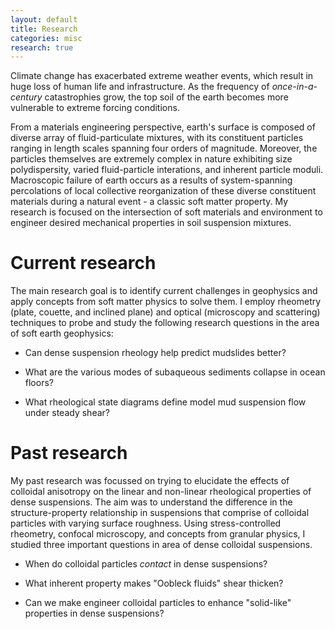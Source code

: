 ```yaml
---
layout: default
title: Research
categories: misc
research: true
---
```

Climate change has exacerbated extreme weather events, which result in huge loss of human life and infrastructure. As the frequency of <i>once-in-a-century</i> catastrophies grow, the top soil of the earth becomes more vulnerable to extreme forcing conditions.   

From a materials engineering perspective, earth's surface is composed of diverse array of fluid-particulate mixtures, with its constituent particles ranging in length scales spanning four orders of magnitude. Moreover, the particles themselves are extremely complex in nature exhibiting size polydispersity, varied fluid-particle interations, and inherent particle moduli. Macroscopic failure of earth occurs as a results of system-spanning percolations of local collective reorganization of these diverse constituent materials during a natural event - a classic soft matter property. My research is focused on the intersection of soft materials and environment to engineer desired mechanical properties in soil suspension mixtures. 
# Current research
The main research goal is to identify current challenges in geophysics and apply concepts from soft matter physics to solve them. I employ rheometry (plate, couette, and inclined plane) and optical (microscopy and scattering) techniques to probe and study the following research questions in the area of soft earth geophysics: 

* Can dense suspension rheology help predict mudslides better?

* What are the various modes of subaqueous sediments collapse in ocean floors?  

* What rheological state diagrams define model mud suspension flow under steady shear? 

# Past research
My past research was focussed on trying to elucidate the effects of colloidal anisotropy on the linear and non-linear rheological properties of dense suspensions. The aim was to understand the difference in the structure-property relationship in suspensions that comprise of colloidal particles with varying surface roughness. Using stress-controlled rheometry, confocal microscopy, and concepts from granular physics, I studied three important questions in area of dense colloidal suspensions.

* When do colloidal particles <i>contact</i> in dense suspensions? 

* What inherent property makes "Oobleck fluids" shear thicken?

* Can we make engineer colloidal particles to enhance "solid-like" properties in dense suspensions?